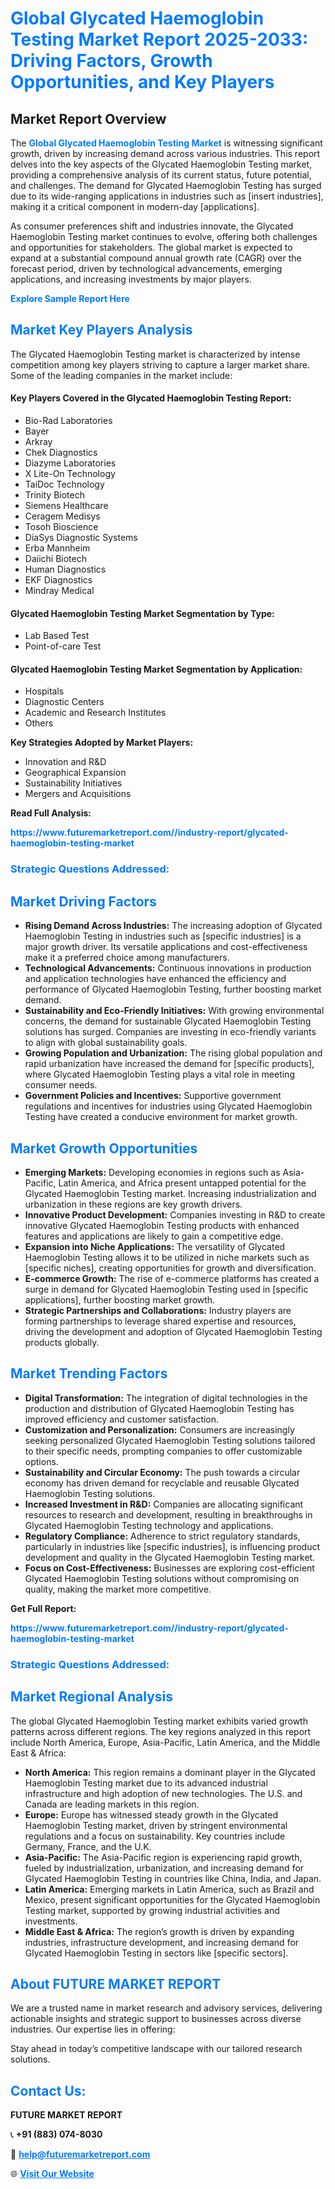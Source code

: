 <h1 style="color: #007BFF;">Global Glycated Haemoglobin Testing Market Report 2025-2033: Driving Factors, Growth Opportunities, and Key Players</h1>

<section id="overview">
<h2>Market Report Overview</h2>
<p>The <a href="https://www.futuremarketreport.com//industry-report/glycated-haemoglobin-testing-market" style="color: #007BFF; text-decoration: none;"><strong>Global Glycated Haemoglobin Testing Market</strong></a> is witnessing significant growth, driven by increasing demand across various industries. This report delves into the key aspects of the Glycated Haemoglobin Testing market, providing a comprehensive analysis of its current status, future potential, and challenges. The demand for Glycated Haemoglobin Testing has surged due to its wide-ranging applications in industries such as [insert industries], making it a critical component in modern-day [applications].</p>
<p>As consumer preferences shift and industries innovate, the Glycated Haemoglobin Testing market continues to evolve, offering both challenges and opportunities for stakeholders. The global market is expected to expand at a substantial compound annual growth rate (CAGR) over the forecast period, driven by technological advancements, emerging applications, and increasing investments by major players.</p>
</section>

<section id="overview">
<p><a href="https://www.futuremarketreport.com//request-sample/reportId=61752" style="color: #007BFF; text-decoration: none;"><strong>Explore Sample Report Here</strong></a></p>
</section>

<section id="key-players">
<h2 style="color: #007BFF;">Market Key Players Analysis</h2>
<p>The Glycated Haemoglobin Testing market is characterized by intense competition among key players striving to capture a larger market share. Some of the leading companies in the market include:</p>
<h4>Key Players Covered in the Glycated Haemoglobin Testing Report:</h4>
<ul><li>Bio-Rad Laboratories</li><li>Bayer</li><li>Arkray</li><li>Chek Diagnostics</li><li>Diazyme Laboratories</li><li>X Lite-On Technology</li><li>TaiDoc Technology</li><li>Trinity Biotech</li><li>Siemens Healthcare</li><li>Ceragem Medisys</li><li>Tosoh Bioscience</li><li>DiaSys Diagnostic Systems</li><li>Erba Mannheim</li><li>Daiichi Biotech</li><li>Human Diagnostics</li><li>EKF Diagnostics</li><li>Mindray Medical</li></ul>
<h4>Glycated Haemoglobin Testing Market Segmentation by Type:</h4>
<ul><li>Lab Based Test</li><li>Point-of-care Test</li></ul>

<h4>Glycated Haemoglobin Testing Market Segmentation by Application:</h4>
<ul><li>Hospitals</li><li>Diagnostic Centers</li><li>Academic and Research Institutes</li><li>Others</li></ul>
<p><strong>Key Strategies Adopted by Market Players:</strong></p>
<ul>
<li>Innovation and R&D</li>
<li>Geographical Expansion</li>
<li>Sustainability Initiatives</li>
<li>Mergers and Acquisitions</li>
</ul>
</section>

<section>
<p><strong>Read Full Analysis: </strong></p><a href="https://www.futuremarketreport.com//industry-report/glycated-haemoglobin-testing-market" style="color: #007BFF; text-decoration: none;"><strong>https://www.futuremarketreport.com//industry-report/glycated-haemoglobin-testing-market</strong></a>
<h3 style="color: #007BFF;">Strategic Questions Addressed:</h3>
</section>

<section id="driving-factors">
<h2 style="color: #007BFF;">Market Driving Factors</h2>
<ul>
<li><strong>Rising Demand Across Industries:</strong> The increasing adoption of Glycated Haemoglobin Testing in industries such as [specific industries] is a major growth driver. Its versatile applications and cost-effectiveness make it a preferred choice among manufacturers.</li>
<li><strong>Technological Advancements:</strong> Continuous innovations in production and application technologies have enhanced the efficiency and performance of Glycated Haemoglobin Testing, further boosting market demand.</li>
<li><strong>Sustainability and Eco-Friendly Initiatives:</strong> With growing environmental concerns, the demand for sustainable Glycated Haemoglobin Testing solutions has surged. Companies are investing in eco-friendly variants to align with global sustainability goals.</li>
<li><strong>Growing Population and Urbanization:</strong> The rising global population and rapid urbanization have increased the demand for [specific products], where Glycated Haemoglobin Testing plays a vital role in meeting consumer needs.</li>
<li><strong>Government Policies and Incentives:</strong> Supportive government regulations and incentives for industries using Glycated Haemoglobin Testing have created a conducive environment for market growth.</li>
</ul>
</section>

<section id="growth-opportunities">
<h2 style="color: #007BFF;">Market Growth Opportunities</h2>
<ul>
<li><strong>Emerging Markets:</strong> Developing economies in regions such as Asia-Pacific, Latin America, and Africa present untapped potential for the Glycated Haemoglobin Testing market. Increasing industrialization and urbanization in these regions are key growth drivers.</li>
<li><strong>Innovative Product Development:</strong> Companies investing in R&D to create innovative Glycated Haemoglobin Testing products with enhanced features and applications are likely to gain a competitive edge.</li>
<li><strong>Expansion into Niche Applications:</strong> The versatility of Glycated Haemoglobin Testing allows it to be utilized in niche markets such as [specific niches], creating opportunities for growth and diversification.</li>
<li><strong>E-commerce Growth:</strong> The rise of e-commerce platforms has created a surge in demand for Glycated Haemoglobin Testing used in [specific applications], further boosting market growth.</li>
<li><strong>Strategic Partnerships and Collaborations:</strong> Industry players are forming partnerships to leverage shared expertise and resources, driving the development and adoption of Glycated Haemoglobin Testing products globally.</li>
</ul>
</section>

<section id="trending-factors">
<h2 style="color: #007BFF;">Market Trending Factors</h2>
<ul>
<li><strong>Digital Transformation:</strong> The integration of digital technologies in the production and distribution of Glycated Haemoglobin Testing has improved efficiency and customer satisfaction.</li>
<li><strong>Customization and Personalization:</strong> Consumers are increasingly seeking personalized Glycated Haemoglobin Testing solutions tailored to their specific needs, prompting companies to offer customizable options.</li>
<li><strong>Sustainability and Circular Economy:</strong> The push towards a circular economy has driven demand for recyclable and reusable Glycated Haemoglobin Testing solutions.</li>
<li><strong>Increased Investment in R&D:</strong> Companies are allocating significant resources to research and development, resulting in breakthroughs in Glycated Haemoglobin Testing technology and applications.</li>
<li><strong>Regulatory Compliance:</strong> Adherence to strict regulatory standards, particularly in industries like [specific industries], is influencing product development and quality in the Glycated Haemoglobin Testing market.</li>
<li><strong>Focus on Cost-Effectiveness:</strong> Businesses are exploring cost-efficient Glycated Haemoglobin Testing solutions without compromising on quality, making the market more competitive.</li>
</ul>
</section>

<section>
<p><strong>Get Full Report: </strong></p><a href="https://www.futuremarketreport.com//industry-report/glycated-haemoglobin-testing-market" style="color: #007BFF; text-decoration: none;"><strong>https://www.futuremarketreport.com//industry-report/glycated-haemoglobin-testing-market</strong></a>
<h3 style="color: #007BFF;">Strategic Questions Addressed:</h3>
</section>


<section id="regional-analysis">
<h2 style="color: #007BFF;">Market Regional Analysis</h2>
<p>The global Glycated Haemoglobin Testing market exhibits varied growth patterns across different regions. The key regions analyzed in this report include North America, Europe, Asia-Pacific, Latin America, and the Middle East & Africa:</p>
<ul>
<li><strong>North America:</strong> This region remains a dominant player in the Glycated Haemoglobin Testing market due to its advanced industrial infrastructure and high adoption of new technologies. The U.S. and Canada are leading markets in this region.</li>
<li><strong>Europe:</strong> Europe has witnessed steady growth in the Glycated Haemoglobin Testing market, driven by stringent environmental regulations and a focus on sustainability. Key countries include Germany, France, and the U.K.</li>
<li><strong>Asia-Pacific:</strong> The Asia-Pacific region is experiencing rapid growth, fueled by industrialization, urbanization, and increasing demand for Glycated Haemoglobin Testing in countries like China, India, and Japan.</li>
<li><strong>Latin America:</strong> Emerging markets in Latin America, such as Brazil and Mexico, present significant opportunities for the Glycated Haemoglobin Testing market, supported by growing industrial activities and investments.</li>
<li><strong>Middle East & Africa:</strong> The region’s growth is driven by expanding industries, infrastructure development, and increasing demand for Glycated Haemoglobin Testing in sectors like [specific sectors].</li>
</ul>
</section>

<footer>
<h2 style="color: #007BFF;">About FUTURE MARKET REPORT</h2>
<p>We are a trusted name in market research and advisory services, delivering actionable insights and strategic support to businesses across diverse industries. Our expertise lies in offering:</p>

<p>Stay ahead in today’s competitive landscape with our tailored research solutions.</p>

<h2 style="color: #007BFF;">Contact Us:</h2>
<p><strong>FUTURE MARKET REPORT</strong></p>
<p>📞 <strong>+91 (883) 074-8030</strong></p>
<p>📧 <strong><a href="mailto:help@futuremarketreport.com" style="color: #007BFF;">help@futuremarketreport.com</a></strong></p>
<p>🌐 <strong><a href="https://www.futuremarketreport.com/" style="color: #007BFF;">Visit Our Website</a></strong></p>
</footer>